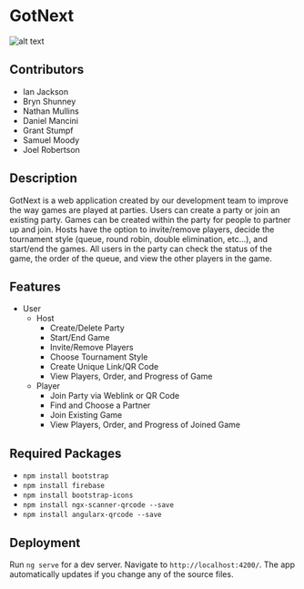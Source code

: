 # GotNext
![alt text](https://www.google.com/url?sa=i&url=https%3A%2F%2Ftenor.com%2Fview%2Fbeer-pong-gif-4438211&psig=AOvVaw2lxHwknwJEFATbtAHnPqqd&ust=1682623827588000&source=images&cd=vfe&ved=0CBAQjRxqFwoTCIiwla-kyP4CFQAAAAAdAAAAABAD)

## Contributors 
- Ian Jackson
- Bryn Shunney
- Nathan Mullins
- Daniel Mancini
- Grant Stumpf
- Samuel Moody
- Joel Robertson

## Description 
GotNext is a web application created by our development team to improve the way games are played at parties. Users can create a party or join an existing party. Games can be created within the party for people to partner up and join. Hosts have the option to invite/remove players, decide the tournament style (queue, round robin, double elimination, etc...), and start/end the games. All users in the party can check the status of the game, the order of the queue, and view the other players in the game. 

## Features 
- User
    - Host
        - Create/Delete Party
        - Start/End Game
        - Invite/Remove Players
        - Choose Tournament Style
        - Create Unique Link/QR Code
        - View Players, Order, and Progress of Game
    - Player
        - Join Party via Weblink or QR Code
        - Find and Choose a Partner
        - Join Existing Game
        - View Players, Order, and Progress of Joined Game

## Required Packages 
- `npm install bootstrap`
- `npm install firebase`
- `npm install bootstrap-icons`
- `npm install ngx-scanner-qrcode --save`
- `npm install angularx-qrcode --save`

## Deployment
Run `ng serve` for a dev server. Navigate to `http://localhost:4200/`. The app automatically updates if you change any of the source files.
